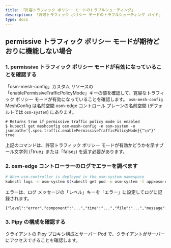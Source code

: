 ```yaml
---
title: 「許容トラフィック ポリシー モードのトラブルシューティング」
description: 「許可トラフィック ポリシー モードのトラブルシューティング ガイド」
type: docs
---
```


## permissive トラフィック ポリシー モードが期待どおりに機能しない場合

### 1. permissive トラフィック ポリシー モードが有効になっていることを確認する

「osm-mesh-config」カスタム リソースの「enablePermissiveTrafficPolicyMode」キーの値を確認して、寛容なトラフィック ポリシー モードが有効になっていることを確認します。 `osm-mesh-config` MeshConfig は名前空間 osm-edge コントロール プレーンの名前空間 (デフォルトでは `osm-system`) にあります。

```console
# Returns true if permissive traffic policy mode is enabled
$ kubectl get meshconfig osm-mesh-config -n osm-system -o jsonpath='{.spec.traffic.enablePermissiveTrafficPolicyMode}{"\n"}'
true
```

上記のコマンドは、許容トラフィック ポリシー モードが有効かどうかを示すブール文字列 (「true」または「false」) を返す必要があります。

### 2. osm-edge コントローラーのログでエラーを調べます

```bash
# When osm-controller is deployed in the osm-system namespace
kubectl logs -n osm-system $(kubectl get pod -n osm-system -l app=osm-controller -o jsonpath='{.items[0].metadata.name}')
```

エラーは、ログ メッセージの「レベル」キーを「エラー」に設定してログに記録されます。
```console
{"level":"error","component":"...","time":"...","file":"...","message":"..."}
```

### 3. Pipy の構成を確認する

クライアントの Pipy プロキシ構成とサーバー Pod で、クライアントがサーバーにアクセスできることを確認します。 